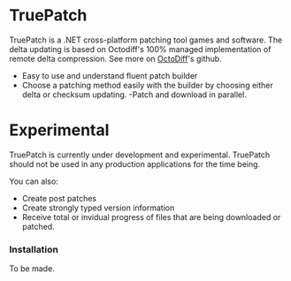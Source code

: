 # TruePatch

TruePatch is a .NET cross-platform patching tool games and software. The delta updating is based on Octodiff's 100% managed implementation of remote delta compression. See more on  [OctoDiff](https://github.com/OctopusDeploy/Octodiff)'s github.
  - Easy to use and understand fluent patch builder
  - Choose a patching method easily with the builder by choosing either delta or checksum updating.
  -Patch and download in parallel.

# Experimental

TruePatch is currently under development and experimental. TruePatch should not be used in any production applications for the time being.


You can also:
  - Create post patches
  - Create strongly typed version information
  - Receive total or invidual progress of files that are being downloaded or patched.

### Installation

To be made.


